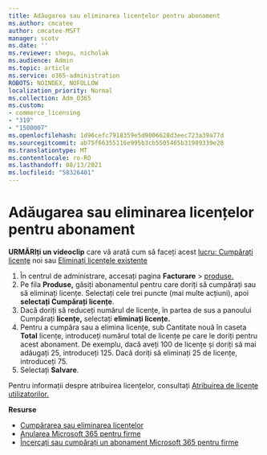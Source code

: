 ```yaml
---
title: Adăugarea sau eliminarea licențelor pentru abonament
ms.author: cmcatee
author: cmcatee-MSFT
manager: scotv
ms.date: ''
ms.reviewer: shegu, nicholak
ms.audience: Admin
ms.topic: article
ms.service: o365-administration
ROBOTS: NOINDEX, NOFOLLOW
localization_priority: Normal
ms.collection: Adm_O365
ms.custom:
- commerce_licensing
- "319"
- "1500007"
ms.openlocfilehash: 1d96cefc7918359e5d9006628d3eec723a39a77d
ms.sourcegitcommit: ab75f66355116e995b3cb5505465b31989339e28
ms.translationtype: MT
ms.contentlocale: ro-RO
ms.lasthandoff: 08/13/2021
ms.locfileid: "58326401"
---
```

# <a name="add-or-remove-licenses-for-your-subscription"></a>Adăugarea sau eliminarea licențelor pentru abonament

**URMĂRIți un videoclip** care vă arată cum să faceți acest [lucru: Cumpărați licențe](https://go.microsoft.com/fwlink/p/?linkid=2154857) noi sau [Eliminați licențele existente](https://go.microsoft.com/fwlink/p/?linkid=2154938)

1. În centrul de administrare, accesați pagina **Facturare**  >  [produse.](https://go.microsoft.com/fwlink/p/?linkid=842054)
2. Pe fila **Produse,** găsiți abonamentul pentru care doriți să cumpărați sau să eliminați licențe. Selectați cele trei puncte (mai multe acțiuni), apoi **selectați Cumpărați licențe**.
3. Dacă doriți să reduceți numărul de licențe, în partea de sus a panoului Cumpărați **licențe,** selectați **eliminați licențe.**
4. Pentru a cumpăra sau  a elimina licențe, sub Cantitate nouă în caseta **Total** licențe, introduceți numărul total de licențe pe care le doriți pentru acest abonament. De exemplu, dacă aveți 100 de licențe și doriți să mai adăugați 25, introduceți 125. Dacă doriți să eliminați 25 de licențe, introduceți 75.
5. Selectați **Salvare**.

Pentru informații despre atribuirea licențelor, consultați [Atribuirea de licențe utilizatorilor.](https://docs.microsoft.com/microsoft-365/admin/manage/assign-licenses-to-users)

**Resurse**
  
- [Cumpărarea sau eliminarea licențelor](https://docs.microsoft.com/microsoft-365/commerce/licenses/buy-licenses)
- [Anularea Microsoft 365 pentru firme](https://docs.microsoft.com/microsoft-365/commerce/subscriptions/cancel-your-subscription)
- [Încercați sau cumpărați un abonament Microsoft 365 pentru firme](https://docs.microsoft.com/microsoft-365/commerce/try-or-buy-microsoft-365)